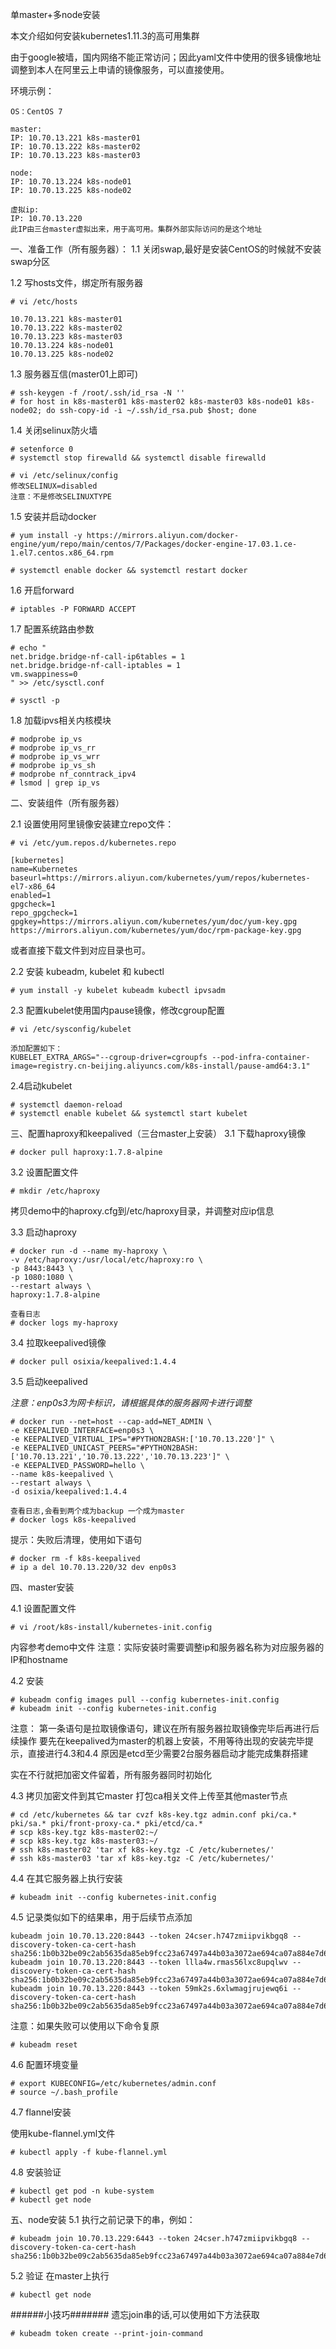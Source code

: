 单master+多node安装

本文介绍如何安装kubernetes1.11.3的高可用集群

由于google被墙，国内网络不能正常访问；因此yaml文件中使用的很多镜像地址调整到本人在阿里云上申请的镜像服务，可以直接使用。

环境示例：

```
OS：CentOS 7

master: 
IP: 10.70.13.221 k8s-master01
IP: 10.70.13.222 k8s-master02
IP: 10.70.13.223 k8s-master03

node:
IP: 10.70.13.224 k8s-node01
IP: 10.70.13.225 k8s-node02

虚拟ip:
IP: 10.70.13.220
此IP由三台master虚拟出来，用于高可用。集群外部实际访问的是这个地址
```

一、准备工作（所有服务器）：
1.1 关闭swap,最好是安装CentOS的时候就不安装swap分区

1.2 写hosts文件，绑定所有服务器
```
# vi /etc/hosts

10.70.13.221 k8s-master01
10.70.13.222 k8s-master02
10.70.13.223 k8s-master03
10.70.13.224 k8s-node01
10.70.13.225 k8s-node02
```

1.3 服务器互信(master01上即可)
```
# ssh-keygen -f /root/.ssh/id_rsa -N ''
# for host in k8s-master01 k8s-master02 k8s-master03 k8s-node01 k8s-node02; do ssh-copy-id -i ~/.ssh/id_rsa.pub $host; done
```

1.4 关闭selinux防火墙
```
# setenforce 0
# systemctl stop firewalld && systemctl disable firewalld
```
```
# vi /etc/selinux/config
修改SELINUX=disabled
注意：不是修改SELINUXTYPE
```

1.5 安装并启动docker
```
# yum install -y https://mirrors.aliyun.com/docker-engine/yum/repo/main/centos/7/Packages/docker-engine-17.03.1.ce-1.el7.centos.x86_64.rpm

# systemctl enable docker && systemctl restart docker
```
1.6  开启forward
```
# iptables -P FORWARD ACCEPT
```

1.7 配置系统路由参数
```
# echo "
net.bridge.bridge-nf-call-ip6tables = 1
net.bridge.bridge-nf-call-iptables = 1
vm.swappiness=0
" >> /etc/sysctl.conf

# sysctl -p
```

1.8 加载ipvs相关内核模块
```
# modprobe ip_vs
# modprobe ip_vs_rr
# modprobe ip_vs_wrr
# modprobe ip_vs_sh
# modprobe nf_conntrack_ipv4
# lsmod | grep ip_vs
```

二、安装组件（所有服务器）

2.1 设置使用阿里镜像安装建立repo文件：
```
# vi /etc/yum.repos.d/kubernetes.repo

[kubernetes]
name=Kubernetes
baseurl=https://mirrors.aliyun.com/kubernetes/yum/repos/kubernetes-el7-x86_64
enabled=1
gpgcheck=1
repo_gpgcheck=1
gpgkey=https://mirrors.aliyun.com/kubernetes/yum/doc/yum-key.gpg https://mirrors.aliyun.com/kubernetes/yum/doc/rpm-package-key.gpg

```
或者直接下载文件到对应目录也可。

2.2  安装 kubeadm, kubelet 和 kubectl
```
# yum install -y kubelet kubeadm kubectl ipvsadm
```

2.3 配置kubelet使用国内pause镜像，修改cgroup配置
```
# vi /etc/sysconfig/kubelet

添加配置如下：
KUBELET_EXTRA_ARGS="--cgroup-driver=cgroupfs --pod-infra-container-image=registry.cn-beijing.aliyuncs.com/k8s-install/pause-amd64:3.1"
```

2.4启动kubelet
```
# systemctl daemon-reload
# systemctl enable kubelet && systemctl start kubelet
```

三、配置haproxy和keepalived（三台master上安装）
3.1 下载haproxy镜像
```
# docker pull haproxy:1.7.8-alpine
```

3.2 设置配置文件
```
# mkdir /etc/haproxy
```

拷贝demo中的haproxy.cfg到/etc/haproxy目录，并调整对应ip信息

3.3 启动haproxy
```
# docker run -d --name my-haproxy \
-v /etc/haproxy:/usr/local/etc/haproxy:ro \
-p 8443:8443 \
-p 1080:1080 \
--restart always \
haproxy:1.7.8-alpine

查看日志
# docker logs my-haproxy
```

3.4 拉取keepalived镜像
```
# docker pull osixia/keepalived:1.4.4
```

3.5 启动keepalived

_注意：enp0s3为网卡标识，请根据具体的服务器网卡进行调整_
```
# docker run --net=host --cap-add=NET_ADMIN \
-e KEEPALIVED_INTERFACE=enp0s3 \
-e KEEPALIVED_VIRTUAL_IPS="#PYTHON2BASH:['10.70.13.220']" \
-e KEEPALIVED_UNICAST_PEERS="#PYTHON2BASH:['10.70.13.221','10.70.13.222','10.70.13.223']" \
-e KEEPALIVED_PASSWORD=hello \
--name k8s-keepalived \
--restart always \
-d osixia/keepalived:1.4.4

查看日志,会看到两个成为backup 一个成为master
# docker logs k8s-keepalived
```

提示：失败后清理，使用如下语句
```
# docker rm -f k8s-keepalived
# ip a del 10.70.13.220/32 dev enp0s3
```

四、master安装

4.1 设置配置文件
```
# vi /root/k8s-install/kubernetes-init.config
```
内容参考demo中文件
注意：实际安装时需要调整ip和服务器名称为对应服务器的IP和hostname

4.2 安装
```
# kubeadm config images pull --config kubernetes-init.config
# kubeadm init --config kubernetes-init.config
```

注意：
第一条语句是拉取镜像语句，建议在所有服务器拉取镜像完毕后再进行后续操作
要先在keepalived为master的机器上安装，不用等待出现的安装完毕提示，直接进行4.3和4.4
原因是etcd至少需要2台服务器启动才能完成集群搭建

实在不行就把加密文件留着，所有服务器同时初始化

4.3 拷贝加密文件到其它master
打包ca相关文件上传至其他master节点
```
# cd /etc/kubernetes && tar cvzf k8s-key.tgz admin.conf pki/ca.* pki/sa.* pki/front-proxy-ca.* pki/etcd/ca.*
# scp k8s-key.tgz k8s-master02:~/
# scp k8s-key.tgz k8s-master03:~/
# ssh k8s-master02 'tar xf k8s-key.tgz -C /etc/kubernetes/'
# ssh k8s-master03 'tar xf k8s-key.tgz -C /etc/kubernetes/'
```
4.4 在其它服务器上执行安装
```
# kubeadm init --config kubernetes-init.config
```

4.5 记录类似如下的结果串，用于后续节点添加
```
kubeadm join 10.70.13.220:8443 --token 24cser.h747zmiipvikbgq8 --discovery-token-ca-cert-hash sha256:1b0b32be09c2ab5635da85eb9fcc23a67497a44b03a3072ae694ca07a884e7d6
kubeadm join 10.70.13.220:8443 --token llla4w.rmas56lxc8upqlwv --discovery-token-ca-cert-hash sha256:1b0b32be09c2ab5635da85eb9fcc23a67497a44b03a3072ae694ca07a884e7d6
kubeadm join 10.70.13.220:8443 --token 59mk2s.6xlwmagjrujewq6i --discovery-token-ca-cert-hash sha256:1b0b32be09c2ab5635da85eb9fcc23a67497a44b03a3072ae694ca07a884e7d6
```
注意：如果失败可以使用以下命令复原
```
# kubeadm reset
```

4.6 配置环境变量
```
# export KUBECONFIG=/etc/kubernetes/admin.conf
# source ~/.bash_profile
```

4.7 flannel安装

使用kube-flannel.yml文件
```
# kubectl apply -f kube-flannel.yml
```

4.8 安装验证
```
# kubectl get pod -n kube-system
# kubectl get node
```

五、node安装
5.1 执行之前记录下的串，例如：
```
# kubeadm join 10.70.13.229:6443 --token 24cser.h747zmiipvikbgq8 --discovery-token-ca-cert-hash sha256:1b0b32be09c2ab5635da85eb9fcc23a67497a44b03a3072ae694ca07a884e7d6
```
5.2 验证
在master上执行
```
# kubectl get node
```

######小技巧#######
遗忘join串的话,可以使用如下方法获取
```
# kubeadm token create --print-join-command
```
